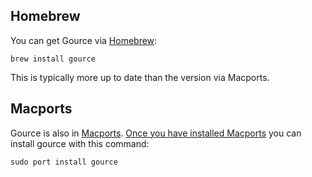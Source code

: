 ## Homebrew ##

You can get Gource via [Homebrew](http://mxcl.github.com/homebrew/):

```
brew install gource
```

This is typically more up to date than the version via Macports.

## Macports ##

Gource is also in [Macports](http://www.macports.org/). [Once you have installed Macports](http://www.macports.org/install.php) you can install gource with this command:

```
sudo port install gource
```
